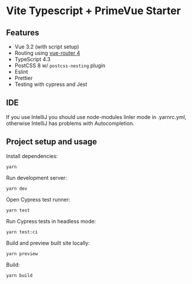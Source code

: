 # Vite Typescript + PrimeVue Starter


## Features

- Vue 3.2 (with script setup)
- Routing using [vue-router 4](https://next.router.vuejs.org/)
- TypeScript 4.3
- PostCSS 8 w/ `postcss-nesting` plugin
- Eslint
- Prettier
- Testing with cypress and Jest

## IDE

If you use IntelliJ you should use node-modules linler mode in .yarnrc.yml,
otherwise IntelliJ has problems with Autocompletion.

## Project setup and usage

Install dependencies:

```
yarn
```

Run development server:

```
yarn dev
```

Open Cypress test runner:

```
yarn test
```

Run Cypress tests in headless mode:

```
yarn test:ci
```

Build and preview built site locally:

```
yarn preview
```

Build:

```
yarn build
```
